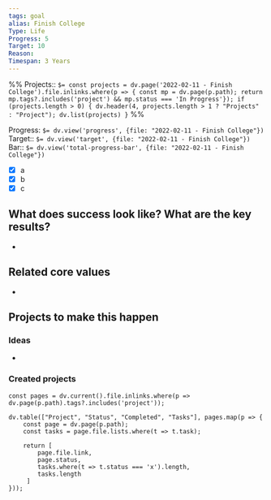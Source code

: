 ```yaml
---
tags: goal
alias: Finish College
Type: Life
Progress: 5
Target: 10
Reason:
Timespan: 3 Years
---
```


%%
Projects:: `$= const projects = dv.page('2022-02-11 - Finish College').file.inlinks.where(p => { const mp = dv.page(p.path); return mp.tags?.includes('project') && mp.status === 'In Progress'}); if (projects.length > 0) { dv.header(4, projects.length > 1 ? "Projects" : "Project"); dv.list(projects) }`
%%

Progress: `$= dv.view('progress', {file: "2022-02-11 - Finish College"})`
Target:: `$= dv.view('target', {file: "2022-02-11 - Finish College"})`
Bar:: `$= dv.view('total-progress-bar', {file: "2022-02-11 - Finish College"})`

-   [x] a
-   [x] b
-   [x] c

## What does success look like? What are the key results?

-

## Related core values

-

## Projects to make this happen

### Ideas

-

### Created projects

```dataviewjs
const pages = dv.current().file.inlinks.where(p => dv.page(p.path).tags?.includes('project'));

dv.table(["Project", "Status", "Completed", "Tasks"], pages.map(p => {
	const page = dv.page(p.path);
	const tasks = page.file.lists.where(t => t.task);

	return [
		page.file.link,
		page.status,
		tasks.where(t => t.status === 'x').length,
		tasks.length
	 ]
}));
```
